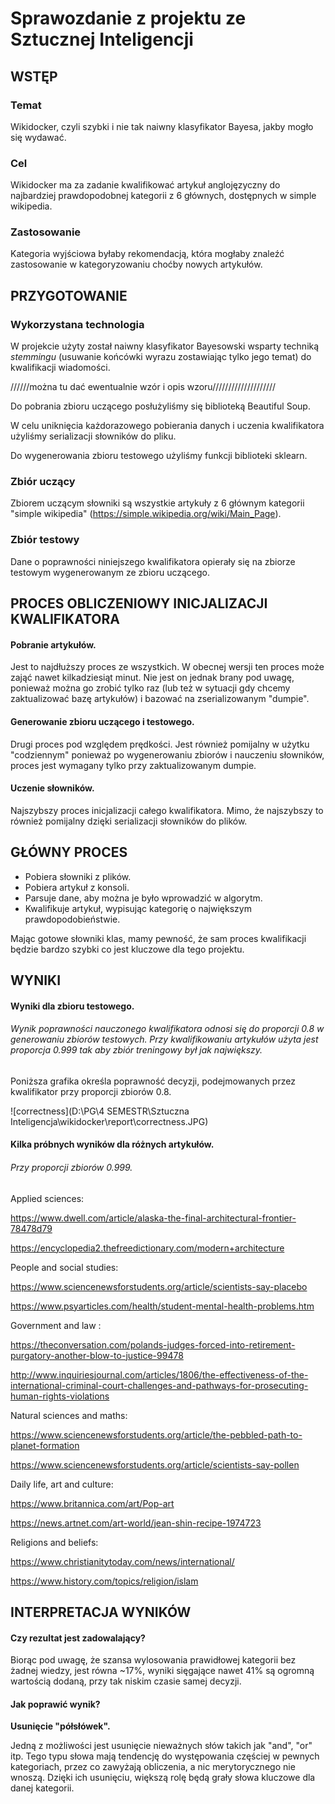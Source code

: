 # Sprawozdanie z projektu ze Sztucznej Inteligencji

## WSTĘP

### Temat

Wikidocker, czyli szybki i nie tak naiwny klasyfikator Bayesa, jakby mogło się wydawać.



### Cel

Wikidocker ma za zadanie kwalifikować artykuł anglojęzyczny do najbardziej prawdopodobnej kategorii z 6 głównych, dostępnych w simple wikipedia. 



### Zastosowanie

Kategoria wyjściowa byłaby rekomendacją, która mogłaby znaleźć zastosowanie w kategoryzowaniu choćby nowych artykułów.



## PRZYGOTOWANIE

### Wykorzystana technologia

W projekcie użyty został naiwny klasyfikator Bayesowski wsparty techniką *stemmingu* (usuwanie końcówki wyrazu zostawiając tylko jego temat) do kwalifikacji wiadomości. 

//////można tu dać ewentualnie wzór i opis wzoru////////////////////

Do pobrania zbioru uczącego posłużyliśmy się biblioteką Beautiful Soup.

W celu uniknięcia każdorazowego pobierania danych i uczenia kwalifikatora użyliśmy serializacji słowników do pliku.

Do wygenerowania zbioru testowego użyliśmy funkcji biblioteki sklearn.



### Zbiór uczący

Zbiorem uczącym słowniki są wszystkie artykuły z 6 głównym kategorii "simple wikipedia" (https://simple.wikipedia.org/wiki/Main_Page).



### Zbiór testowy

Dane o poprawności niniejszego kwalifikatora opierały się na zbiorze testowym wygenerowanym ze zbioru uczącego.



## PROCES OBLICZENIOWY INICJALIZACJI KWALIFIKATORA

#### Pobranie artykułów.

Jest to najdłuższy proces ze wszystkich. W obecnej wersji ten proces może zająć nawet kilkadziesiąt minut. Nie jest on jednak brany pod uwagę, ponieważ można go zrobić tylko raz (lub też w sytuacji gdy chcemy zaktualizować bazę artykułów) i bazować na zserializowanym "dumpie".



#### Generowanie zbioru uczącego i testowego.

Drugi proces pod względem prędkości. Jest również pomijalny w użytku "codziennym" ponieważ po wygenerowaniu zbiorów i nauczeniu słowników, proces jest wymagany tylko przy zaktualizowanym dumpie.



#### Uczenie słowników.

Najszybszy proces inicjalizacji całego kwalifikatora. Mimo, że najszybszy to również pomijalny dzięki serializacji słowników do plików.



## GŁÓWNY PROCES

- Pobiera słowniki z plików.
- Pobiera artykuł z konsoli.
- Parsuje dane, aby można je było wprowadzić w algorytm.
- Kwalifikuje artykuł, wypisując kategorię o największym prawdopodobieństwie.

Mając gotowe słowniki klas, mamy pewność, że sam proces kwalifikacji będzie bardzo szybki co jest kluczowe dla tego projektu.



## WYNIKI

#### Wyniki dla zbioru testowego.

###### Wynik poprawności nauczonego kwalifikatora odnosi się do proporcji 0.8 w generowaniu zbiorów testowych. Przy kwalifikowaniu artykułów użyta jest proporcja 0.999 tak aby zbiór treningowy był jak największy.

Poniższa grafika określa poprawność decyzji, podejmowanych przez kwalifikator przy proporcji zbiorów 0.8.

![correctness](D:\PG\4 SEMESTR\Sztuczna Inteligencja\wikidocker\report\correctness.JPG)



#### Kilka próbnych wyników dla różnych artykułów.

###### Przy proporcji zbiorów 0.999.

Applied sciences: 

https://www.dwell.com/article/alaska-the-final-architectural-frontier-78478d79 

https://encyclopedia2.thefreedictionary.com/modern+architecture   

People and social studies: 

https://www.sciencenewsforstudents.org/article/scientists-say-placebo 

https://www.psyarticles.com/health/student-mental-health-problems.htm   

Government and law :

https://theconversation.com/polands-judges-forced-into-retirement-purgatory-another-blow-to-justice-99478 

http://www.inquiriesjournal.com/articles/1806/the-effectiveness-of-the-international-criminal-court-challenges-and-pathways-for-prosecuting-human-rights-violations   

Natural sciences and maths: 

https://www.sciencenewsforstudents.org/article/the-pebbled-path-to-planet-formation 

https://www.sciencenewsforstudents.org/article/scientists-say-pollen   

Daily life, art and culture: 

https://www.britannica.com/art/Pop-art 

https://news.artnet.com/art-world/jean-shin-recipe-1974723   

Religions and beliefs:

https://www.christianitytoday.com/news/international/ 

https://www.history.com/topics/religion/islam



## INTERPRETACJA WYNIKÓW

#### Czy rezultat jest zadowalający?

Biorąc pod uwagę, że szansa wylosowania prawidłowej kategorii bez żadnej wiedzy, jest równa ~17%, wyniki sięgające nawet 41% są ogromną wartością dodaną, przy tak niskim czasie samej decyzji. 



#### Jak poprawić wynik?

**Usunięcie "półsłówek".**

Jedną z możliwości jest usunięcie nieważnych słów takich jak "and", "or" itp. Tego typu słowa mają tendencję do występowania częściej w pewnych kategoriach, przez co zawyżają obliczenia, a nic merytorycznego nie wnoszą. Dzięki ich usunięciu, większą rolę będą grały słowa kluczowe dla danej kategorii.



